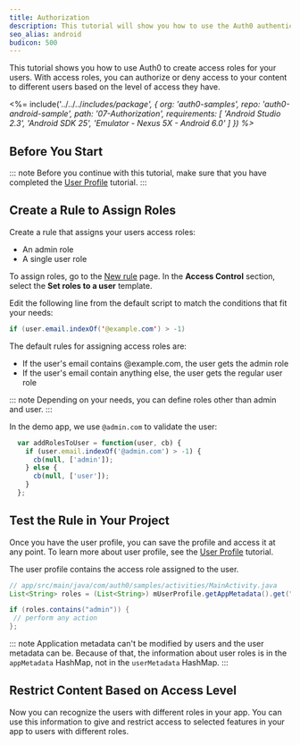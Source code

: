 ```yaml
---
title: Authorization
description: This tutorial will show you how to use the Auth0 authentication API in your Android project to create a custom login screen.
seo_alias: android
budicon: 500
---
```


This tutorial shows you how to use Auth0 to create access roles for your users. With access roles, you can authorize or deny access to your content to different users based on the level of access they have.

<%= include('../../../_includes/_package', {
  org: 'auth0-samples',
  repo: 'auth0-android-sample',
  path: '07-Authorization',
  requirements: [
    'Android Studio 2.3',
    'Android SDK 25',
    'Emulator - Nexus 5X - Android 6.0'
  ]
}) %>__

## Before You Start

::: note
Before you continue with this tutorial, make sure that you have completed the [User Profile](04-user-profile) tutorial.
:::

## Create a Rule to Assign Roles

Create a rule that assigns your users access roles: 
* An admin role
* A single user role

To assign roles, go to the [New rule](${manage_url}/#/rules/new) page. In the **Access Control** section,  select the **Set roles to a user** template. 

Edit the following line from the default script to match the conditions that fit your needs:

```java
if (user.email.indexOf('@example.com') > -1)
```

The default rules for assigning access roles are:
* If the user's email contains @example.com, the user gets the admin role
* If the user's email contain anything else, the user gets the regular user role

::: note
Depending on your needs, you can define roles other than admin and user.
:::

In the demo app, we use `@admin.com` to validate the user:

```js
  var addRolesToUser = function(user, cb) {
    if (user.email.indexOf('@admin.com') > -1) {
      cb(null, ['admin']);
    } else {
      cb(null, ['user']);
    }
  };
```

## Test the Rule in Your Project

Once you have the user profile, you can save the profile and access it at any point. To learn more about user profile, see the [User Profile](04-user-profile) tutorial. 

The user profile contains the access role assigned to the user. 

```java
// app/src/main/java/com/auth0/samples/activities/MainActivity.java
List<String> roles = (List<String>) mUserProfile.getAppMetadata().get("roles");

if (roles.contains("admin")) {
 // perform any action
};
```

::: note
Application metadata can't be modified by users and the user metadata can be. Because of that, the information about user roles is in the `appMetadata` HashMap, not in the `userMetadata` HashMap.
:::

## Restrict Content Based on Access Level

Now you can recognize the users with different roles in your app. You can use this information to give and restrict access to selected features in your app to users with different roles.